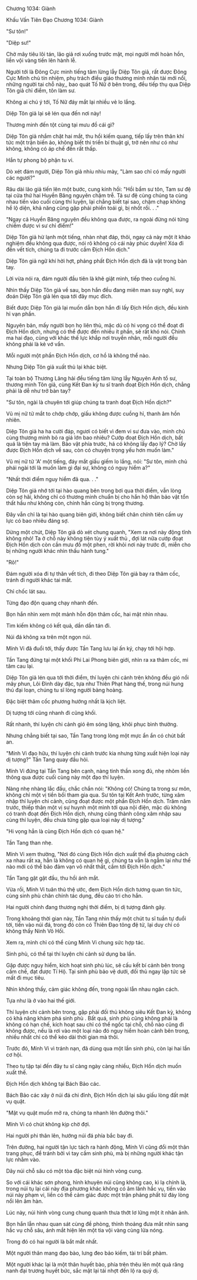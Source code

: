 




Chương 1034: Giành


Khấu Vấn Tiên Đạo Chương 1034: Giành

"Sư tôn!"

"Diệp sư!"

Chờ mây tiêu lôi tán, lão giả rơi xuống trước mặt, mọi người mới hoàn hồn, liền vội vàng tiến lên hành lễ.

Người tới là Đông Cực minh tiếng tăm lừng lẫy Diệp Tôn giả, rất được Đông Cực Minh chủ tín nhiệm, phụ trách điều giáo thương minh nhân tài mới nổi, những người tai chỗ này,, bao quát Tố Nữ ở bên trong, đều tiếp thụ qua Diệp Tôn giả chỉ điểm, tôn làm sư.

Không ai chú ý tới, Tố Nữ đáy mắt lại nhiều vẻ lo lắng.

Diệp Tôn giả lại sẽ lén qua đến nơi này!

Thương minh đến tột cùng tại mưu đồ cái gì?

Diệp Tôn giả nhắm chặt hai mắt, thu hồi kiếm quang, tiếp lấy trên thân khí tức một trận biến ảo, không biết thi triển bí thuật gì, trở nên như có như không, không có áp chế đến rất thấp.

Hắn tự phong bộ phận tu vi.

Dò xét đám người, Diệp Tôn giả nhíu nhíu mày, "Làm sao chỉ có mấy người các ngươi?"

Râu dài lão giả tiến lên một bước, cung kính hồi: "Hồi bẩm sư tôn, Tam sư đệ tại cửa thứ hai Huyền Băng nguyên chậm trễ. Tả sư đệ cùng chúng ta cùng nhau tiến vào cuối cùng thí luyện, lại chẳng biết tại sao, chậm chạp không hề lộ diện, khả năng cũng gặp phải phiền toái gì, bị nhốt rồi. . ."

"Ngay cả Huyền Băng nguyên đều không qua được, ra ngoài đừng nói từng chiếm được vi sư chỉ điểm!"

Diệp Tôn giả hừ lạnh một tiếng, nhàn nhạt đáp, thôi, ngay cả này một ít khảo nghiệm đều không qua được, nói rõ không có cái này phúc duyên! Xóa đi đến vết tích, chúng ta đi trước cầm Địch Hồn dịch."

Diệp Tôn giả ngữ khí hời hợt, phảng phất Địch Hồn dịch đã là vật trong bàn tay.

Lời vừa nói ra, đám người đầu tiên là khẽ giật mình, tiếp theo cuồng hỉ.

Nhìn thấy Diệp Tôn giả về sau, bọn hắn đều đang miên man suy nghĩ, suy đoán Diệp Tôn giả lén qua tới đây mục đích.

Biết được Diệp Tôn giả lại muốn dẫn bọn hắn đi lấy Địch Hồn dịch, đều kinh hỉ vạn phần.

Nguyên bản, mấy người bọn họ liên thủ, mặc dù có hi vọng có thể đoạt đi Địch Hồn dịch, nhưng có thể được đến nhiều ít phần, sẽ rất khó nói. Chính ma hai đạo, cùng với khác thế lực khắp nơi truyền nhân, mỗi người đều không phải là kẻ vớ vẩn.

Mỗi người một phần Địch Hồn dịch, cơ hồ là không thể nào.

Nhưng Diệp Tôn giả xuất thủ lại khác biệt.

Tại toàn bộ Thương Lãng hải đều tiếng tăm lừng lẫy Nguyên Anh tổ sư, thương minh Tôn giả, cùng Kết Đan kỳ tu sĩ tranh đoạt Địch Hồn dịch, chẳng phải là dễ như trở bàn tay?

"Sư tôn, ngài là chuyên tới giúp chúng ta tranh đoạt Địch Hồn dịch?"

Vũ mị nữ tử mắt to chớp chớp, giấu không được cuồng hỉ, thanh âm hồn nhiên.

Diệp Tôn giả ha ha cười đáp, ngươi có biết vì đem vi sư đưa vào, minh chủ cùng thương minh bỏ ra giá lớn bao nhiêu? Cướp đoạt Địch Hồn dịch, bất quá là tiện tay mà làm. Bảo vật phía trước, há có không lấy đạo lý? Chờ lấy được Địch Hồn dịch về sau, còn có chuyện trọng yếu hơn muốn làm."

Vũ mị nữ tử 'A' một tiếng, đáy mắt giấu giếm lo lắng, nói: "Sư tôn, minh chủ phái ngài tới là muốn làm gì đại sự, không có nguy hiểm a?"

"Nhất thời điểm nguy hiểm đã qua. . ."

Diệp Tôn giả nhớ tới tại hào quang bên trong bơi qua thời điểm, vẫn lòng còn sợ hãi, không chỉ có thương minh chuẩn bị cho hắn hộ thân bảo vật tổn thất hầu như không còn, chính hắn cũng bị trọng thương.

Đây vẫn chỉ là tại hào quang biên giới, không biết chân chính tiên cấm uy lực có bao nhiêu đáng sợ.

Dừng một chút, Diệp Tôn giả dò xét chung quanh, "Xem ra nơi này động tĩnh không nhỏ! Ta ở chỗ này không tiện tùy ý xuất thủ , đợi lát nữa cướp đoạt Địch Hồn dịch còn cần mưu đồ một phen, rời khỏi nơi này trước đi, miễn cho bị những người khác nhìn thấu hành tung."

"Rõ!"

Đám người xóa đi tự thân vết tích, đi theo Diệp Tôn giả bay ra thâm cốc, tránh đi người khác tai mắt.

Chỉ chốc lát sau.

Từng đạo độn quang chạy nhanh đến.

Bọn hắn nhìn xem một mảnh hỗn độn thâm cốc, hai mặt nhìn nhau.

Tìm kiếm không có kết quả, dần dần tán đi.

Núi đá không xa trên một ngọn núi.

Mính Vi đã đuổi tới, thấy được Tần Tang lưu lại ấn ký, chạy tới hội hợp.

Tần Tang đứng tại một khối Phi Lai Phong biên giới, nhìn ra xa thâm cốc, mi tâm cau lại.

Diệp Tôn giả lén qua tới thời điểm, thí luyện chi cảnh trên không đều gió nổi mây phun, Lôi Đình dày đặc, tựa như Thiên Phạt hàng thế, trong núi hung thú đại loạn, chúng tu sĩ lòng người bàng hoàng.

Đặc biệt thâm cốc phương hướng nhất là kịch liệt.

Dị tượng tới cũng nhanh đi cũng khối.

Rất nhanh, thí luyện chi cảnh gió êm sóng lặng, khôi phục bình thường.

Nhưng chẳng biết tại sao, Tần Tang trong lòng một mực ẩn ẩn có chút bất an.

"Mính Vi đạo hữu, thí luyện chi cảnh trước kia nhưng từng xuất hiện loại này dị tượng?" Tần Tang quay đầu hỏi.

Mính Vi đứng tại Tần Tang bên cạnh, nàng tinh thần xong đủ, nhẹ nhõm liền thông qua được cuối cùng này một đạo thí luyện.

Nàng nhẹ nhàng lắc đầu, chắc chắn nói: "Không có! Chúng ta trong sư môn, không chỉ một vị tiền bối tham gia qua. Sư tôn tại Kết Anh trước, từng xâm nhập thí luyện chi cảnh, cũng đoạt được một phần Địch Hồn dịch. Trăm năm trước, thiếp thân một vị sư huynh một mình tới qua nội điện, mặc dù không có tranh đoạt đến Địch Hồn dịch, nhưng cũng thành công xâm nhập sau cùng thí luyện, đều chưa từng gặp qua loại này dị tượng."

"Hi vọng hẳn là cùng Địch Hồn dịch có quan hệ."

Tần Tang than nhẹ.

Mính Vi xem thường, "Nơi đó cùng Địch Hồn dịch xuất thế địa phương cách xa nhau rất xa, hẳn là không có quan hệ gì, chúng ta vẫn là ngẫm lại như thế nào mới có thể bảo đảm vạn vô nhất thất, cầm tới Địch Hồn dịch."

Tần Tang gật gật đầu, thu hồi ánh mắt.

Vừa rồi, Mính Vi tuân thủ thệ ước, đem Địch Hồn dịch tương quan tin tức, cùng sinh phù chân chính tác dụng, đều cáo tri cho hắn.

Hai người chính đang thương nghị thời điểm, bị dị tượng đánh gãy.

Trong khoảng thời gian này, Tần Tang nhìn thấy một chút tu sĩ tuần tự đuổi tới, tiến vào núi đá, trong đó còn có Thiên Đạo tông đệ tử, lại duy chỉ có không thấy Ninh Vô Hối.

Xem ra, mình chỉ có thể cùng Mính Vi chung sức hợp tác.

Sinh phù, có thể tại thí luyện chi cảnh sử dụng ba lần.

Gặp được nguy hiểm, kích hoạt sinh phù lúc, sẽ cấu kết bí cảnh bên trong cấm chế, đạt được Tí Hộ. Tại sinh phù bảo vệ dưới, đối thủ ngay lập tức sẽ mất đi mục tiêu.

Nhìn không thấy, cảm giác không đến, trong ngoài lẫn nhau ngăn cách.

Tựa như là ở vào hai thế giới.

Thí luyện chi cảnh bên trong, gặp phải đối thủ không siêu Kết Đan kỳ, không có khả năng khám phá sinh phù . Bất quá, sinh phù cũng không phải là không có hạn chế, kích hoạt sau chỉ có thể ngốc tại chỗ, chỗ nào cũng đi không được, nếu là rơi vào một loại nào đó nguy hiểm hoàn cảnh bên trong, nhiều nhất chỉ có thể kéo dài thời gian mà thôi.

Trước đó, Mính Vi vì tránh nạn, đã dùng qua một lần sinh phù, còn lại hai lần cơ hội.

Theo tụ tập tại đến đây tu sĩ càng ngày càng nhiều, Địch Hồn dịch muốn xuất thế.

Địch Hồn dịch không tại Bách Bảo các.

Bách Bảo các xây ở núi đá chi đỉnh, Địch Hồn dịch lại sâu giấu lòng đất mật vụ quật.

"Mật vụ quật muốn mở ra, chúng ta nhanh lên đường thôi."

Mính Vi có chút không kịp chờ đợi.

Hai người phi thân lên, hướng núi đá phía bắc bay đi.

Trên đường, hai người tận lực tách ra hành động, Mính Vi cũng đổi một thân trang phục, để tránh bởi vì tay cầm sinh phù, mà bị những người khác tận lực nhằm vào.

Dãy núi chỗ sâu có một tòa đặc biệt núi hình vòng cung.

So với cái khác sơn phong, hình khuyên núi cũng không cao, kì lạ chính là, trong núi tụ lại cái này địa phương khác không có âm lãnh hắc vụ, tiến vào núi này phạm vi, liền có thể cảm giác được một trận phảng phất từ đáy lòng nổi lên âm hàn.

Lúc này, núi hình vòng cung chung quanh thưa thớt lơ lửng một ít nhân ảnh.

Bọn hắn lẫn nhau quan sát cùng đề phòng, thỉnh thoảng đưa mắt nhìn sang hắc vụ chỗ sâu, ánh mắt hiện lên một tia vội vàng cùng lửa nóng.

Trong đó có hai người là bắt mắt nhất.

Một người thân mang đạo bào, lưng đeo bảo kiếm, tài trí bất phàm.

Một người khác lại là một thân huyết bào, phía trên thêu lên một quả răng nanh đại trương huyết bức, sắc mặt lại tái nhợt đến lộ ra quỷ dị.




